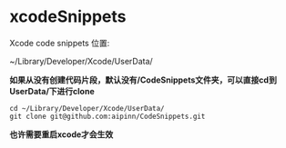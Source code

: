 # xcodeSnippets
Xcode code snippets 位置:

~/Library/Developer/Xcode/UserData/

**如果从没有创建代码片段，默认没有/CodeSnippets文件夹，可以直接cd到UserData/下进行clone**
```
cd ~/Library/Developer/Xcode/UserData/
git clone git@github.com:aipinn/CodeSnippets.git
```

**也许需要重启xcode才会生效**
